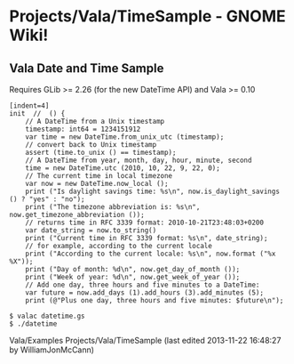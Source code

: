 # Projects/Vala/TimeSample - GNOME Wiki!

## Vala Date and Time Sample

Requires GLib >= 2.26 (for the new DateTime API) and Vala >= 0.10

```genie
[indent=4]
init  //  () {
    // A DateTime from a Unix timestamp
    timestamp: int64 = 1234151912
    var time = new DateTime.from_unix_utc (timestamp);
    // convert back to Unix timestamp
    assert (time.to_unix () == timestamp);
    // A DateTime from year, month, day, hour, minute, second
    time = new DateTime.utc (2010, 10, 22, 9, 22, 0);
    // The current time in local timezone
    var now = new DateTime.now_local ();
    print ("Is daylight savings time: %s\n", now.is_daylight_savings () ? "yes" : "no");
    print ("The timezone abbreviation is: %s\n", now.get_timezone_abbreviation ());
    // returns time in RFC 3339 format: 2010-10-21T23:48:03+0200
    var date_string = now.to_string()
    print ("Current time in RFC 3339 format: %s\n", date_string);
    // for example, according to the current locale
    print ("According to the current locale: %s\n", now.format ("%x %X"));
    print ("Day of month: %d\n", now.get_day_of_month ());
    print ("Week of year: %d\n", now.get_week_of_year ());
    // Add one day, three hours and five minutes to a DateTime:
    var future = now.add_days (1).add_hours (3).add_minutes (5);
    print (@"Plus one day, three hours and five minutes: $future\n");
```

```shell
$ valac datetime.gs
$ ./datetime
```

Vala/Examples Projects/Vala/TimeSample
    (last edited 2013-11-22 16:48:27 by WilliamJonMcCann)
